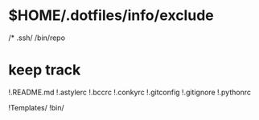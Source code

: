 # $HOME/.dotfiles/info/exclude
/*
.ssh/
/bin/repo

# keep track
!.README.md
!.astylerc
!.bccrc
!.conkyrc
!.gitconfig
!.gitignore
!.pythonrc

!Templates/
!bin/
